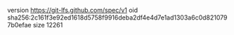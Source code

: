version https://git-lfs.github.com/spec/v1
oid sha256:2c161f3e92ed1618d5758f9916deba2df4e4d7e1ad1303a6c0d8210797b0efae
size 12261
